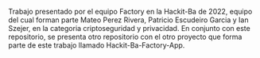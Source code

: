 Trabajo presentado por el equipo Factory en la Hackit-Ba de 2022, equipo del cual forman parte Mateo Perez Rivera, Patricio Escudeiro Garcia y Ian Szejer, en la categoria criptoseguridad y privacidad.
En conjunto con este repositorio, se presenta otro repositorio con el otro proyecto que forma parte de este trabajo llamado Hackit-Ba-Factory-App.
